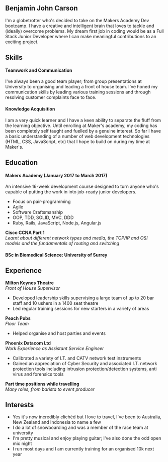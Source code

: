 ## Benjamin John Carson

I'm a globetrotter who's decided to take on the Makers Academy Dev bootcamp. I have a creative and intelligent brain that loves to tackle and (ideally) overcome problems. My dream first job in coding would be as a Full Stack Junior Developer where I can make meaningful contributions to an exciting project.

## Skills

#### Teamwork and Communication

I've always been a good team player; from group presentations at University to organising and leading a front of house team. I've honed my communication skills by leading various training sessions and through resolving customer complaints face to face.

#### Knowledge Acquisition

I am a very quick learner and I have a keen ability to separate the fluff from the learning objective. Until enrolling at Maker's academy, my coding has been completely self taught and fuelled by a genuine interest. So far I have a basic understanding of a number of web development technologies (HTML, CSS, JavaScript, etc) that I hope to build on during my time at Maker's.
## Education

#### Makers Academy (January 2017 to March 2017)

An intensive 16-week development course designed to turn anyone who's capable of putting the work in into job-ready junior developers.

- Focus on pair-programming
- Agile
- Software Craftsmanship
- OOP, TDD, SOLID, MVC, DDD
- Ruby, Rails, JavaScript, Node.js, Angular.js

**Cisco CCNA Part 1**  
*Learnt about different network types and media, the TCP/IP and OSI models and the fundamentals of routing and switching*

#### BSc in Biomedical Science: University of Surrey

## Experience

**Milton Keynes Theatre**  
*Front of House Supervisor* 
- Developed leadership skills supervising a large team of up to 20 bar staff and 10 ushers in a 1400 seat theatre
- Led regular training sessions for new starters in a variety of areas

**Peach Pubs**  
*Floor Team*
- Helped organise and host parties and events

**Phoenix Datacom Ltd**  
*Work Experience as Assistant Service Engineer*
- Calibrated a variety of I.T. and CATV network test instruments
- Gained an appreciation of Cyber Security and associated I.T. network protection tools including intrusion protection/detection systems, anti virus and forensics tools

**Part time positions while travelling**  
*Many roles, from barista to event producer*

## Interests

- Yes it's now incredibly clichéd but I love to travel, I've been to Australia, New Zealand and Indonesia to name a few 
- I do a lot of snowboarding and was a member of the race team at university 
- I'm pretty musical and enjoy playing guitar; I've also done the odd open mic night 
- I run most days and I am currently training for an organised 10k next year
